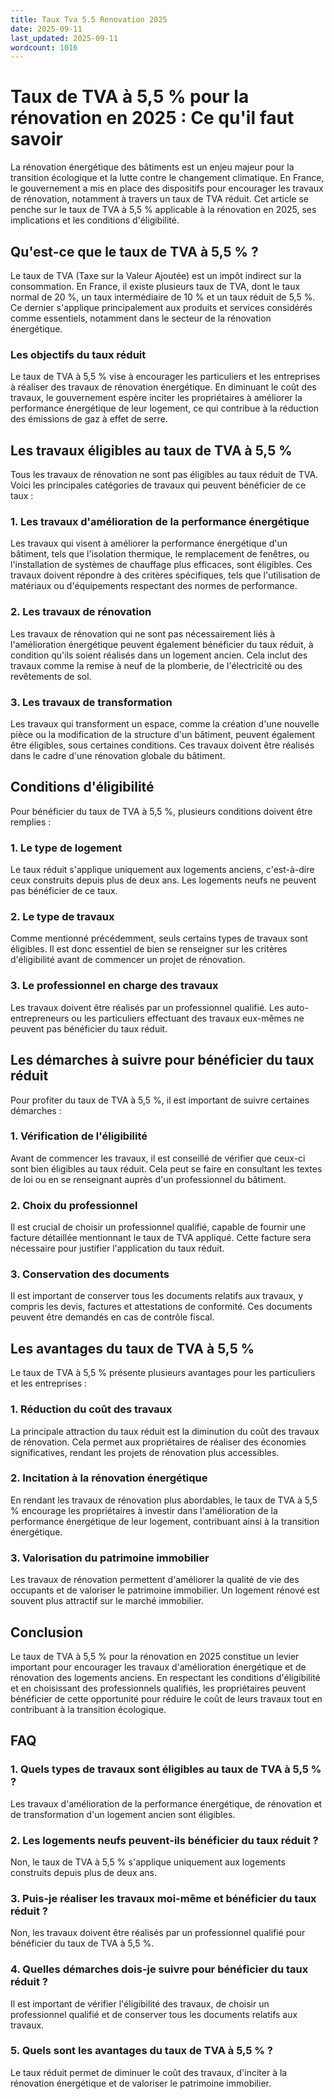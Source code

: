 ```yaml
---
title: Taux Tva 5.5 Renovation 2025
date: 2025-09-11
last_updated: 2025-09-11
wordcount: 1016
---
```


# Taux de TVA à 5,5 % pour la rénovation en 2025 : Ce qu'il faut savoir

La rénovation énergétique des bâtiments est un enjeu majeur pour la transition écologique et la lutte contre le changement climatique. En France, le gouvernement a mis en place des dispositifs pour encourager les travaux de rénovation, notamment à travers un taux de TVA réduit. Cet article se penche sur le taux de TVA à 5,5 % applicable à la rénovation en 2025, ses implications et les conditions d'éligibilité.

## Qu'est-ce que le taux de TVA à 5,5 % ?

Le taux de TVA (Taxe sur la Valeur Ajoutée) est un impôt indirect sur la consommation. En France, il existe plusieurs taux de TVA, dont le taux normal de 20 %, un taux intermédiaire de 10 % et un taux réduit de 5,5 %. Ce dernier s'applique principalement aux produits et services considérés comme essentiels, notamment dans le secteur de la rénovation énergétique.

### Les objectifs du taux réduit

Le taux de TVA à 5,5 % vise à encourager les particuliers et les entreprises à réaliser des travaux de rénovation énergétique. En diminuant le coût des travaux, le gouvernement espère inciter les propriétaires à améliorer la performance énergétique de leur logement, ce qui contribue à la réduction des émissions de gaz à effet de serre.

## Les travaux éligibles au taux de TVA à 5,5 %

Tous les travaux de rénovation ne sont pas éligibles au taux réduit de TVA. Voici les principales catégories de travaux qui peuvent bénéficier de ce taux :

### 1. Les travaux d'amélioration de la performance énergétique

Les travaux qui visent à améliorer la performance énergétique d'un bâtiment, tels que l'isolation thermique, le remplacement de fenêtres, ou l'installation de systèmes de chauffage plus efficaces, sont éligibles. Ces travaux doivent répondre à des critères spécifiques, tels que l'utilisation de matériaux ou d'équipements respectant des normes de performance.

### 2. Les travaux de rénovation

Les travaux de rénovation qui ne sont pas nécessairement liés à l'amélioration énergétique peuvent également bénéficier du taux réduit, à condition qu'ils soient réalisés dans un logement ancien. Cela inclut des travaux comme la remise à neuf de la plomberie, de l'électricité ou des revêtements de sol.

### 3. Les travaux de transformation

Les travaux qui transforment un espace, comme la création d'une nouvelle pièce ou la modification de la structure d'un bâtiment, peuvent également être éligibles, sous certaines conditions. Ces travaux doivent être réalisés dans le cadre d'une rénovation globale du bâtiment.

## Conditions d'éligibilité

Pour bénéficier du taux de TVA à 5,5 %, plusieurs conditions doivent être remplies :

### 1. Le type de logement

Le taux réduit s'applique uniquement aux logements anciens, c'est-à-dire ceux construits depuis plus de deux ans. Les logements neufs ne peuvent pas bénéficier de ce taux.

### 2. Le type de travaux

Comme mentionné précédemment, seuls certains types de travaux sont éligibles. Il est donc essentiel de bien se renseigner sur les critères d'éligibilité avant de commencer un projet de rénovation.

### 3. Le professionnel en charge des travaux

Les travaux doivent être réalisés par un professionnel qualifié. Les auto-entrepreneurs ou les particuliers effectuant des travaux eux-mêmes ne peuvent pas bénéficier du taux réduit.

## Les démarches à suivre pour bénéficier du taux réduit

Pour profiter du taux de TVA à 5,5 %, il est important de suivre certaines démarches :

### 1. Vérification de l'éligibilité

Avant de commencer les travaux, il est conseillé de vérifier que ceux-ci sont bien éligibles au taux réduit. Cela peut se faire en consultant les textes de loi ou en se renseignant auprès d'un professionnel du bâtiment.

### 2. Choix du professionnel

Il est crucial de choisir un professionnel qualifié, capable de fournir une facture détaillée mentionnant le taux de TVA appliqué. Cette facture sera nécessaire pour justifier l'application du taux réduit.

### 3. Conservation des documents

Il est important de conserver tous les documents relatifs aux travaux, y compris les devis, factures et attestations de conformité. Ces documents peuvent être demandés en cas de contrôle fiscal.

## Les avantages du taux de TVA à 5,5 %

Le taux de TVA à 5,5 % présente plusieurs avantages pour les particuliers et les entreprises :

### 1. Réduction du coût des travaux

La principale attraction du taux réduit est la diminution du coût des travaux de rénovation. Cela permet aux propriétaires de réaliser des économies significatives, rendant les projets de rénovation plus accessibles.

### 2. Incitation à la rénovation énergétique

En rendant les travaux de rénovation plus abordables, le taux de TVA à 5,5 % encourage les propriétaires à investir dans l'amélioration de la performance énergétique de leur logement, contribuant ainsi à la transition énergétique.

### 3. Valorisation du patrimoine immobilier

Les travaux de rénovation permettent d'améliorer la qualité de vie des occupants et de valoriser le patrimoine immobilier. Un logement rénové est souvent plus attractif sur le marché immobilier.

## Conclusion

Le taux de TVA à 5,5 % pour la rénovation en 2025 constitue un levier important pour encourager les travaux d'amélioration énergétique et de rénovation des logements anciens. En respectant les conditions d'éligibilité et en choisissant des professionnels qualifiés, les propriétaires peuvent bénéficier de cette opportunité pour réduire le coût de leurs travaux tout en contribuant à la transition écologique.

## FAQ

### 1. Quels types de travaux sont éligibles au taux de TVA à 5,5 % ?

Les travaux d'amélioration de la performance énergétique, de rénovation et de transformation d'un logement ancien sont éligibles.

### 2. Les logements neufs peuvent-ils bénéficier du taux réduit ?

Non, le taux de TVA à 5,5 % s'applique uniquement aux logements construits depuis plus de deux ans.

### 3. Puis-je réaliser les travaux moi-même et bénéficier du taux réduit ?

Non, les travaux doivent être réalisés par un professionnel qualifié pour bénéficier du taux de TVA à 5,5 %.

### 4. Quelles démarches dois-je suivre pour bénéficier du taux réduit ?

Il est important de vérifier l'éligibilité des travaux, de choisir un professionnel qualifié et de conserver tous les documents relatifs aux travaux.

### 5. Quels sont les avantages du taux de TVA à 5,5 % ?

Le taux réduit permet de diminuer le coût des travaux, d'inciter à la rénovation énergétique et de valoriser le patrimoine immobilier.